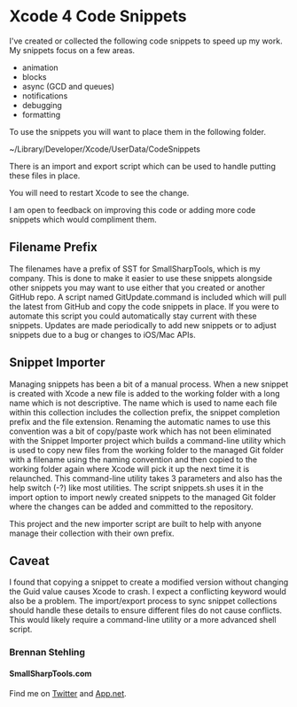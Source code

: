 # Xcode 4 Code Snippets

I've created or collected the following code snippets to speed up my work. My snippets focus on a few areas.

* animation
* blocks
* async (GCD and queues)
* notifications
* debugging
* formatting

To use the snippets you will want to place them in the following folder.

~/Library/Developer/Xcode/UserData/CodeSnippets

There is an import and export script which can be used to handle putting these files in place.

You will need to restart Xcode to see the change.

I am open to feedback on improving this code or adding more code snippets which would compliment them.

## Filename Prefix

The filenames have a prefix of SST for SmallSharpTools, which is my company. This is done to make it easier to use these snippets alongside other snippets you may want to use either that you created or another GitHub repo. A script named GitUpdate.command is included which will pull the latest from GitHub and copy the code snippets in place. If you were to automate this script you could automatically stay current with these snippets. Updates are made periodically to add new snippets or to adjust snippets due to a bug or changes to iOS/Mac APIs.

## Snippet Importer

Managing snippets has been a bit of a manual process. When a new snippet is created with Xcode a new file is added to the working folder with a long name which is not descriptive. The name which is used to name each file within this collection includes the collection prefix, the snippet completion prefix and the file extension. Renaming the automatic names to use this convention was a bit of copy/paste work which has not been eliminated with the Snippet Importer project which builds a command-line utility which is used to copy new files from the working folder to the managed Git folder with a filename using the naming convention and then copied to the working folder again where Xcode will pick it up the next time it is relaunched. This command-line utility takes 3 parameters and also has the help switch (-?) like most utilities. The script snippets.sh uses it in the import option to import newly created snippets to the managed Git folder where the changes can be added and committed to the repository.

This project and the new importer script are built to help with anyone manage their collection with their own prefix.

## Caveat

I found that copying a snippet to create a modified version without changing the Guid value causes Xcode to crash. I expect a conflicting keyword would also be a problem. The import/export process to sync snippet collections should handle these details to ensure different files do not cause conflicts. This would likely require a command-line utility or a more advanced shell script.

### Brennan Stehling
#### SmallSharpTools.com

Find me on [Twitter](http://twitter.com/smallsharptools) and [App.net](http://alpha.app.net/smallsharptools).
